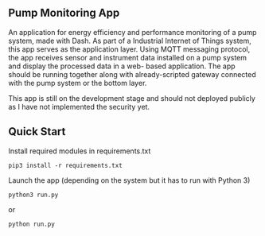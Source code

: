 ## Pump Monitoring App
An application for energy efficiency and performance monitoring of a pump system, made with Dash. As part of a Industrial Internet of Things system, this app serves as the application layer. Using MQTT messaging protocol, the app receives sensor and instrument data installed on a pump system and display the processed data in a web- based application.
The app should be running together along with already-scripted gateway connected with the pump system or the bottom layer. 


This app is still on the development stage and should not deployed publicly as I have not implemented the security yet.

## Quick Start
Install required modules in requirements.txt
```
pip3 install -r requirements.txt
```
Launch the app (depending on the system but it has to run with Python 3) 
```
python3 run.py
```
or
```
python run.py
```
